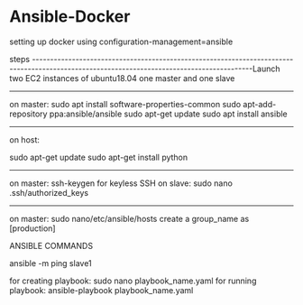# Ansible-Docker

setting up docker using configuration-management=ansible

steps
-------------------------------------------------------------------------------------------------------------------------------------------Launch two EC2 instances of ubuntu18.04
one master and one slave

------------------------------------------------------------------------------------------------------------------------------------------
on master:
sudo apt install software-properties-common
sudo apt-add-repository ppa:ansible/ansible
sudo apt-get update
sudo apt install ansible

-------------------------------------------------------------------------------------------------------------------------------------------

on host:
 
 sudo apt-get update
 sudo apt-get install python

-------------------------------------------------------------------------------------------------------------------------------------------

on master: ssh-keygen for keyless SSH
on slave:  sudo nano .ssh/authorized_keys

----------------------------------------------------------------------------------------------------------------------------------------
 on master:
  sudo nano/etc/ansible/hosts
   create a group_name as [production]
   
ANSIBLE COMMANDS

ansible -m ping slave1

for creating playbook: sudo nano playbook_name.yaml
for running playbook:  ansible-playbook playbook_name.yaml
 
